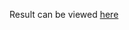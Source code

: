 Result can be viewed <a href="https://rawcdn.githack.com/amChristonasis/Udacity-Intro-to-Programming-Nanodegree/7ebad7dadc0fb3b0a45b35f186e9a08f4c97a7ab/Make%20a%20Stylish%20Webpage/index.html" target="_blank" rel="noopener">here</a>
